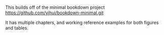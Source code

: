 This builds off of the minimal bookdown project https://github.com/yihui/bookdown-minimal.git

It has multiple chapters, and working reference examples for both figures and tables. 